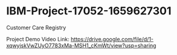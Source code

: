 # IBM-Project-17052-1659627301
Customer Care Registry

Project Demo Video Link: https://drive.google.com/file/d/1-xqwyjskVwZUyO7783xMa-MSH1_cKmWt/view?usp=sharing
